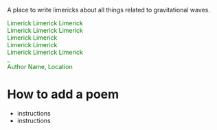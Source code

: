 A place to write limericks about all things related to gravitational waves. 


<p style="color:green"> Limerick Limerick Limerick <br>
Limerick Limerick Limerick <br>
Limerick Limerick <br>
Limerick Limerick <br>
Limerick Limerick Limerick <br>
_ <br>
Author Name, Location <br>
</p>

# How to add a poem 

* instructions
* instructions 
